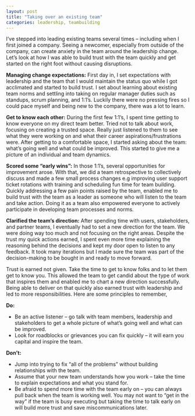 ```yaml
---
layout: post
title: "Taking over an existing team"
categories: leadership, teambuilding
---
```

I’ve stepped into leading existing teams several times – including when I first joined a company. Seeing a newcomer, especially from outside of the company, can create anxiety in the team around the leadership change. Let’s look at how I was able to build trust with the team quickly and get started on the right foot without causing disruptions.

**Managing change expectations:** First day in, I set expectations with leadership and the team that I would maintain the status quo while I got acclimated and started to build trust. I set about learning about existing team norms and settling into taking on regular manager duties such as standups, scrum planning, and 1:1’s. Luckily there were no pressing fires so I could pace myself and being new to the company, there was a lot to learn.

**Get to know each other:** During the first few 1:1’s, I spent time getting to know everyone on my direct team better. Tried not to talk about work, focusing on creating a trusted space. Really just listened to them to see what they were working on and what their career aspirations/frustrations were. After getting to a comfortable space, I started asking about the team: what’s going well and what could be improved. This started to give me a picture of an individual and team dynamics.

**Scored some “early wins”:** In those 1:1’s, several opportunities for improvement arose. With that, we did a team retrospective to collectively discuss and made a few small process changes e.g improving user support ticket rotations with training and scheduling fun time for team building. Quickly addressing a few pain points raised by the team, enabled me to build trust with the team as a leader as someone who will listen to the team and take action. Doing it as a team also empowered everyone to actively participate in developing team processes and norms.

**Clarified the team’s direction:** After spending time with users, stakeholders, and partner teams, I eventually had to set a new direction for the team. We were doing way too much and not focusing on the right areas. Despite the trust my quick actions earned, I spent even more time explaining the reasoning behind the decisions and kept my door open to listen to any feedback. It took many iterations but I made sure the team was part of the decision-making to be bought in and ready to move forward.

Trust is earned not given. Take the time to get to know folks and to let them get to know you. This allowed the team to get candid about the type of work that inspires them and enabled me to chart a new direction successfully. Being able to deliver on that quickly also earned trust with leadership and led to more responsibilities. Here are some principles to remember,

**Do:**
- Be an active listener – go talk with team members, leadership and stakeholders to get a whole picture of what’s going well and what can be improved. 
- Look for roadblocks or grievances you can fix quickly – it will earn you capital and inspire the team.

**Don’t:** 
- Jump into trying to fix “all of the problems” without building relationships with the team. 
- Assume that your new team understands how you work – take the time to explain expectations and what you stand for.
- Be afraid to spend more time with the team early on – you can always pull back when the team is working well. You may not want to “get in the way” if the team is busy executing but taking the time to talk early on will build more trust and save miscommunications later.